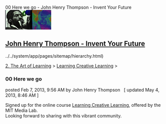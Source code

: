 00 Here we go - John Henry Thompson - Invent Your Future [![John Henry Thompson - Invent Your Future](../../_/rsrc/1329567069254/config/customLogo.gif-revision=6.png)](../../index.html)

[John Henry Thompson - Invent Your Future](../../index.html)
------------------------------------------------------------

../../system/app/pages/sitemap/hierarchy.html)
    

[2\. The Art of Learning](../../the-art-of-learning.html)‎ > ‎[Learning Creative Learning](../learning-creative-learning.html)‎ > ‎

### 00 Here we go

posted Feb 7, 2013, 9:56 AM by John Henry Thompson   \[ updated May 4, 2013, 8:46 AM \]

Signed up for the online course [Learning Creative Learning](http://learn.media.mit.edu/index.html), offered by the MIT Media Lab.  
Looking forward to sharing with this vibrant community.  
  

